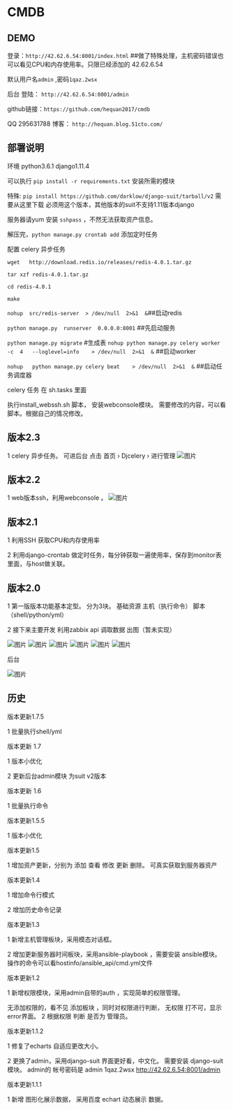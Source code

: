 # CMDB
DEMO
-------
登录：`http://42.62.6.54:8001/index.html`       ##做了特殊处理，主机密码错误也可以看见CPU和内存使用率。只限已经添加的 42.62.6.54

默认用户名`admin` ,密码`1qaz.2wsx`

后台 登陆：  `http://42.62.6.54:8001/admin`


github链接：`https://github.com/hequan2017/cmdb`


QQ   295631788       博客： `http://hequan.blog.51cto.com/`


部署说明
-------

环境 python3.6.1  django1.11.4

可以执行 `pip install -r requirements.txt` 安装所需的模块


特殊: `pip install https://github.com/darklow/django-suit/tarball/v2`  需要从这里下载  必须用这个版本，其他版本的suit不支持1.11版本django


服务器请yum 安装  `sshpass` ，不然无法获取资产信息。

解压完，`python manage.py crontab add`   添加定时任务


配置 celery 异步任务


`wget   http://download.redis.io/releases/redis-4.0.1.tar.gz`

`tar xzf redis-4.0.1.tar.gz`

`cd redis-4.0.1`

`make`

`nohup  src/redis-server  > /dev/null  2>&1  &`##启动redis

`python manage.py  runserver  0.0.0.0:8001`  ##先启动服务

`python manage.py migrate`   #生成表
`nohup python manage.py celery worker  -c  4   --loglevel=info    > /dev/null  2>&1  &`   ##启动worker

`nohup   python manage.py celery beat    > /dev/null  2>&1  &`  ##启动任务调度器


celery 任务 在 sh.tasks 里面


执行install_webssh.sh 脚本， 安装webconsole模块。 需要修改的内容，可以看脚本。根据自己的情况修改。





版本2.3
-------
1 celery 异步任务。  可进后台  点击 首页 › Djcelery ›    进行管理
![图片](https://github.com/hequan2017/cmdb/blob/master/static/img/9.png)




版本2.2
-------
1 web版本ssh，利用webconsole 。
![图片](https://github.com/hequan2017/cmdb/blob/master/static/img/8.png)



版本2.1
-------
1 利用SSH  获取CPU和内存使用率

2 利用django-crontab 做定时任务，每分钟获取一遍使用率，保存到monitor表里面，与host做关联。



版本2.0
-------
1 第一版版本功能基本定型。
分为3块。 基础资源        主机（执行命令）     脚本（shell/python/yml）

2 接下来主要开发 利用zabbix api 调取数据 出图（暂未实现）

![图片](https://github.com/hequan2017/cmdb/blob/master/static/img/1.png)
![图片](https://github.com/hequan2017/cmdb/blob/master/static/img/2.png)
![图片](https://github.com/hequan2017/cmdb/blob/master/static/img/3.png)
![图片](https://github.com/hequan2017/cmdb/blob/master/static/img/4.png)
![图片](https://github.com/hequan2017/cmdb/blob/master/static/img/5.png)
![图片](https://github.com/hequan2017/cmdb/blob/master/static/img/7.png)

后台

![图片](https://github.com/hequan2017/cmdb/blob/master/static/img/6.png)






历史
-------

版本更新1.7.5

1 批量执行shell/yml


版本更新 1.7

1 版本小优化

2 更新后台admin模块 为suit v2版本



版本更新 1.6

1 批量执行命令


版本更新1.5.5

1 版本小优化


版本更新1.5

1 增加资产更新，分别为 添加 查看 修改 更新 删除。 可真实获取到服务器资产


版本更新1.4

1 增加命令行模式

2 增加历史命令记录


版本更新1.3

1 新增主机管理板块，采用模态对话框。

2 增加更新服务器时间板块，采用ansible-playbook ，需要安装 ansible模块。 操作的命令可以看hostinfo/ansible_api/cmd.yml文件


版本更新1.2

1 新增权限模块，采用admin自带的auth ，实现简单的权限管理。

无添加权限的，看不见 添加板块 ，同时对权限进行判断， 无权限 打不可，显示 error界面。
2 根据权限 判断 是否为 管理员。


版本更新1.1.2

1 修复了echarts 自适应更改大小。

2 更换了admin，采用django-suit 界面更好看，中文化。 需要安装 django-suit 模块。 admin的 帐号密码是 admin 1qaz.2wsx http://42.62.6.54:8001/admin


版本更新1.1.1

1 新增 图形化展示数据， 采用百度 echart 动态展示 数据。
